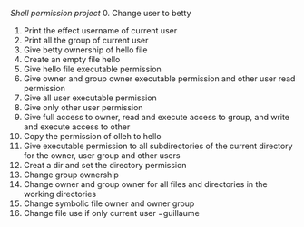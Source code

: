 *Shell permission project*
0. Change user to betty
1. Print the effect username of current user
2. Print all the group of current user
3. Give betty ownership of hello file
4. Create an empty file hello
5. Give hello file executable permission
6. Give owner and group owner executable permission and other user read permission
7. Give all user executable permission
8. Give only other user permission
9. Give full access to owner, read and execute access to group, and write and execute access to other
10. Copy the permission of olleh to hello
11. Give executable permission to all subdirectories of the current directory for the owner, user group and other users
12. Creat a dir and set the directory permission
13. Change group ownership
14. Change owner and group owner for all files and directories in the working directories
15. Change symbolic file owner and owner group
16. Change file use if only current user =guillaume
